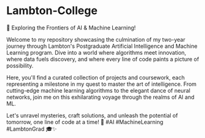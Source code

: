 # Lambton-College
🚀 Exploring the Frontiers of AI & Machine Learning!

Welcome to my repository showcasing the culmination of my two-year journey through Lambton's Postgraduate Artificial Intelligence and Machine Learning program. Dive into a world where algorithms meet innovation, where data fuels discovery, and where every line of code paints a picture of possibility.

Here, you'll find a curated collection of projects and coursework, each representing a milestone in my quest to master the art of intelligence. From cutting-edge machine learning algorithms to the elegant dance of neural networks, join me on this exhilarating voyage through the realms of AI and ML.

Let's unravel mysteries, craft solutions, and unleash the potential of tomorrow, one line of code at a time! 🌟 #AI #MachineLearning #LambtonGrad 🎓✨

